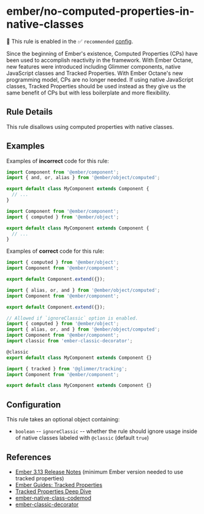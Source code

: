 # ember/no-computed-properties-in-native-classes

💼 This rule is enabled in the ✅ `recommended` [config](https://github.com/ember-cli/eslint-plugin-ember#-configurations).

<!-- end auto-generated rule header -->

Since the beginning of Ember's existence, Computed Properties (CPs) have been used to accomplish reactivity in the framework. With Ember Octane, new features were introduced including Glimmer components, native JavaScript classes and Tracked Properties. With Ember Octane's new programming model, CPs are no longer needed. If using native JavaScript classes, Tracked Properties should be used instead as they give us the same benefit of CPs but with less boilerplate and more flexibility.

## Rule Details

This rule disallows using computed properties with native classes.

## Examples

Examples of **incorrect** code for this rule:

```js
import Component from '@ember/component';
import { and, or, alias } from '@ember/object/computed';

export default class MyComponent extends Component {
  // ...
}
```

```js
import Component from '@ember/component';
import { computed } from '@ember/object';

export default class MyComponent extends Component {
  // ...
}
```

Examples of **correct** code for this rule:

```js
import { computed } from '@ember/object';
import Component from '@ember/component';

export default Component.extend({});
```

```js
import { alias, or, and } from '@ember/object/computed';
import Component from '@ember/component';

export default Component.extend({});
```

```js
// Allowed if `ignoreClassic` option is enabled.
import { computed } from '@ember/object';
import { alias, or, and } from '@ember/object/computed';
import Component from '@ember/component';
import classic from 'ember-classic-decorator';

@classic
export default class MyComponent extends Component {}
```

```js
import { tracked } from '@glimmer/tracking';
import Component from '@ember/component';

export default class MyComponent extends Component {}
```

## Configuration

This rule takes an optional object containing:

- `boolean` -- `ignoreClassic` -- whether the rule should ignore usage inside of native classes labeled with `@classic` (default `true`)

## References

- [Ember 3.13 Release Notes](https://blog.emberjs.com/2019/09/25/ember-3-13-released.html) (minimum Ember version needed to use tracked properties)
- [Ember Guides: Tracked Properties](https://octane-guides-preview.emberjs.com/release/state-management/tracked-properties/)
- [Tracked Properties Deep Dive](https://www.pzuraq.com/coming-soon-in-ember-octane-part-3-tracked-properties/)
- [ember-native-class-codemod](https://github.com/ember-codemods/ember-native-class-codemod)
- [ember-classic-decorator](https://github.com/emberjs/ember-classic-decorator)
